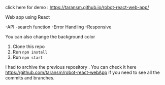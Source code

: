click here for demo : https://taransm.github.io/robot-react-web-app/

Web app using React

-API
-search function
-Error Handling
-Responsive

You can also change the background color 

1. Clone this repo
2. Run `npm install`
3. Run `npm start`

I had to archive the previous repository . You can check it here https://github.com/taransm/robot-react-webApp if you need to see all the commits and branches.

